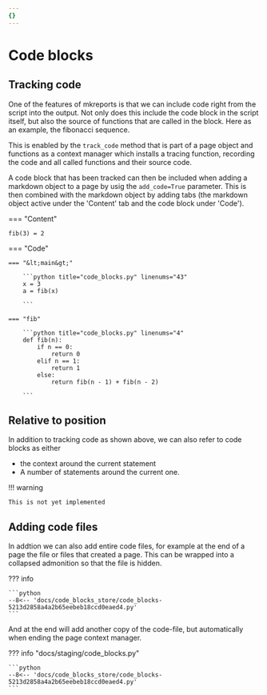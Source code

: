 ```yaml
---
{}
---
```



# Code blocks

## Tracking code

One of the features of mkreports is that we can include
code right from the script into the output. Not only does
this include the code block in the script itself, but
also the source of functions that are called in the block. 
Here as an example, the fibonacci sequence. 

This is enabled by the `track_code` method that is part of 
a page object and functions as a context manager which installs
a tracing function, recording
the code and all called functions and their source code. 

A code block that has been tracked can then be included
when adding a markdown object to a page by usig the 
`add_code=True` parameter. This is then combined with 
the markdown object by adding tabs (the markdown object 
active under the 'Content' tab and the code block under 'Code').

=== "Content"

    fib(3) = 2

=== "Code"

    === "&lt;main&gt;"

        ```python title="code_blocks.py" linenums="43"
        x = 3
        a = fib(x)

        ```

    === "fib"

        ```python title="code_blocks.py" linenums="4"
        def fib(n):
            if n == 0:
                return 0
            elif n == 1:
                return 1
            else:
                return fib(n - 1) + fib(n - 2)

        ```

## Relative to position

In addition to tracking code as shown above, we can also
refer to code blocks as either 
- the context around the current statement
- A number of statements around the current one. 

!!! warning 

    This is not yet implemented

## Adding code files

In addtion we can also add entire code files, for 
example at the end of a page the file or files that 
created a page. This can be wrapped into a collapsed
admonition so that the file is hidden.

??? info 

    ```python
    --8<-- 'docs/code_blocks_store/code_blocks-5213d2858a4a2b65eebeb18ccd0eaed4.py'
    ```

And at the end will add another copy of the code-file, 
but automatically when ending the page context manager.

??? info "docs/staging/code_blocks.py"

    ```python
    --8<-- 'docs/code_blocks_store/code_blocks-5213d2858a4a2b65eebeb18ccd0eaed4.py'
    ```
